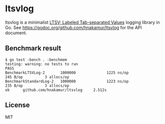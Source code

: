 ltsvlog
=======

ltsvlog is a minimalist [LTSV; Labeled Tab-separated Values](http://ltsv.org/) logging library in Go.
See https://godoc.org/github.com/hnakamur/ltsvlog for the API document.

## Benchmark result

```
$ go test -bench . -benchmem
testing: warning: no tests to run
PASS
BenchmarkLTSVLog-2       1000000              1225 ns/op             245 B/op          3 allocs/op
BenchmarkStandardLog-2   1000000              1223 ns/op             235 B/op          3 allocs/op
ok      github.com/hnakamur/ltsvlog     2.512s
```

## License
MIT
